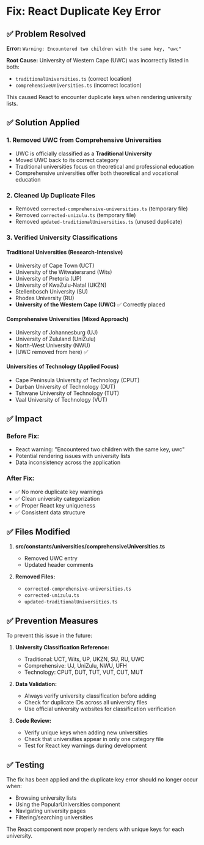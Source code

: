 # Fix: React Duplicate Key Error

## ✅ Problem Resolved

**Error:** `Warning: Encountered two children with the same key, "uwc"`

**Root Cause:** University of Western Cape (UWC) was incorrectly listed in both:

- `traditionalUniversities.ts` (correct location)
- `comprehensiveUniversities.ts` (incorrect location)

This caused React to encounter duplicate keys when rendering university lists.

## ✅ Solution Applied

### 1. **Removed UWC from Comprehensive Universities**

- UWC is officially classified as a **Traditional University**
- Moved UWC back to its correct category
- Traditional universities focus on theoretical and professional education
- Comprehensive universities offer both theoretical and vocational education

### 2. **Cleaned Up Duplicate Files**

- Removed `corrected-comprehensive-universities.ts` (temporary file)
- Removed `corrected-unizulu.ts` (temporary file)
- Removed `updated-traditionalUniversities.ts` (unused duplicate)

### 3. **Verified University Classifications**

#### Traditional Universities (Research-Intensive)

- University of Cape Town (UCT)
- University of the Witwatersrand (Wits)
- University of Pretoria (UP)
- University of KwaZulu-Natal (UKZN)
- Stellenbosch University (SU)
- Rhodes University (RU)
- **University of the Western Cape (UWC)** ✅ Correctly placed

#### Comprehensive Universities (Mixed Approach)

- University of Johannesburg (UJ)
- University of Zululand (UniZulu)
- North-West University (NWU)
- (UWC removed from here) ✅

#### Universities of Technology (Applied Focus)

- Cape Peninsula University of Technology (CPUT)
- Durban University of Technology (DUT)
- Tshwane University of Technology (TUT)
- Vaal University of Technology (VUT)

## ✅ Impact

### Before Fix:

- React warning: "Encountered two children with the same key, uwc"
- Potential rendering issues with university lists
- Data inconsistency across the application

### After Fix:

- ✅ No more duplicate key warnings
- ✅ Clean university categorization
- ✅ Proper React key uniqueness
- ✅ Consistent data structure

## ✅ Files Modified

1. **src/constants/universities/comprehensiveUniversities.ts**

   - Removed UWC entry
   - Updated header comments

2. **Removed Files:**
   - `corrected-comprehensive-universities.ts`
   - `corrected-unizulu.ts`
   - `updated-traditionalUniversities.ts`

## ✅ Prevention Measures

To prevent this issue in the future:

1. **University Classification Reference:**

   - Traditional: UCT, Wits, UP, UKZN, SU, RU, UWC
   - Comprehensive: UJ, UniZulu, NWU, UFH
   - Technology: CPUT, DUT, TUT, VUT, CUT, MUT

2. **Data Validation:**

   - Always verify university classification before adding
   - Check for duplicate IDs across all university files
   - Use official university websites for classification verification

3. **Code Review:**
   - Verify unique keys when adding new universities
   - Check that universities appear in only one category file
   - Test for React key warnings during development

## ✅ Testing

The fix has been applied and the duplicate key error should no longer occur when:

- Browsing university lists
- Using the PopularUniversities component
- Navigating university pages
- Filtering/searching universities

The React component now properly renders with unique keys for each university.
